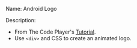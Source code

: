 Name: Android Logo

Description:
- From The Code Player's [Tutorial](http://thecodeplayer.com/walkthrough/css3-android-logo).
- Use `<div>` and CSS to create an animated logo.
